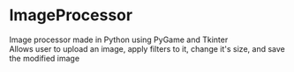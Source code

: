 # ImageProcessor
Image processor made in Python using PyGame and Tkinter <br />Allows user to upload an image, apply filters to it, change it's size, and save the modified image
